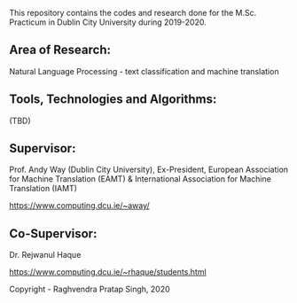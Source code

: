 This repository contains the codes and research done for the M.Sc. Practicum in Dublin City University during 2019-2020.

Area of Research:
-----------------
Natural Language Processing - text classification and machine translation

Tools, Technologies and Algorithms:
-----------------------------------
(TBD)


Supervisor: 
-----------
Prof. Andy Way (Dublin City University), Ex-President, European Association for Machine Translation (EAMT) & International Association for Machine Translation (IAMT)

https://www.computing.dcu.ie/~away/

Co-Supervisor:
--------------
Dr. Rejwanul Haque

https://www.computing.dcu.ie/~rhaque/students.html



Copyright - Raghvendra Pratap Singh, 2020